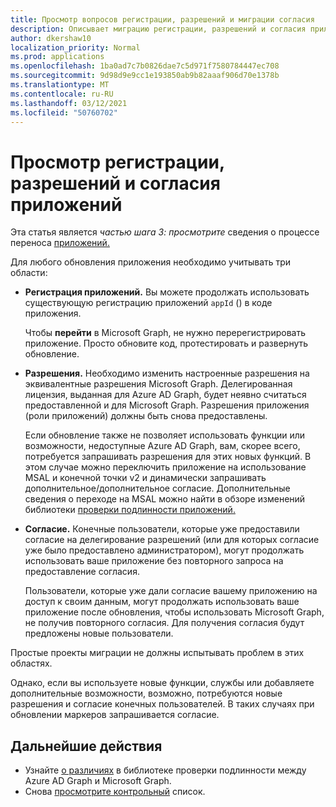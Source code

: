 ```yaml
---
title: Просмотр вопросов регистрации, разрешений и миграции согласия
description: Описывает миграцию регистрации, разрешений и согласия приложений из Azure Active Directory (Azure AD) в API Microsoft Graph.
author: dkershaw10
localization_priority: Normal
ms.prod: applications
ms.openlocfilehash: 1ba0ad7c7b0826dae7c5d971f7580784447ec708
ms.sourcegitcommit: 9d98d9e9cc1e193850ab9b82aaaf906d70e1378b
ms.translationtype: MT
ms.contentlocale: ru-RU
ms.lasthandoff: 03/12/2021
ms.locfileid: "50760702"
---
```

# <a name="review-app-registration-permissions-and-consent"></a>Просмотр регистрации, разрешений и согласия приложений

Эта статья является *частью шага 3: просмотрите* сведения о процессе переноса [приложений.](migrate-azure-ad-graph-planning-checklist.md)

Для любого обновления приложения необходимо учитывать три области:

- **Регистрация приложений.** Вы можете продолжать использовать существующую регистрацию приложений `appId` () в коде приложения.  

    Чтобы **перейти** в Microsoft Graph, не нужно перерегистрировать приложение. Просто обновите код, протестировать и развернуть обновление.  

- **Разрешения.** Необходимо изменить настроенные разрешения на эквивалентные разрешения Microsoft Graph. Делегированная лицензия, выданная для Azure AD Graph, будет неявно считаться предоставленной и для Microsoft Graph. Разрешения приложения (роли приложений) должны быть снова предоставлены.

    Если обновление также не позволяет использовать функции или возможности, недоступные Azure AD Graph, вам, скорее всего, потребуется запрашивать разрешения для этих новых функций. В этом случае можно переключить приложение на использование MSAL и конечной точки v2 и динамически запрашивать дополнительное/дополнительное согласие. Дополнительные сведения о переходе на MSAL можно найти в обзоре изменений библиотеки [проверки подлинности приложений.](./migrate-azure-ad-graph-authentication-library.md)

- **Согласие.** Конечные пользователи, которые уже предоставили согласие на делегирование разрешений (или для которых согласие уже было предоставлено администратором), могут продолжать использовать ваше приложение без повторного запроса на предоставление согласия.

    Пользователи, которые уже дали согласие вашему приложению на доступ к своим данным, могут продолжать использовать ваше приложение после обновления, чтобы использовать Microsoft Graph, не получив повторного согласия. Для получения согласия будут предложены новые пользователи.

Простые проекты миграции не должны испытывать проблем в этих областях.

Однако, если вы используете новые функции, службы или добавляете дополнительные возможности, возможно, потребуются новые разрешения и согласие конечных пользователей.  В таких случаях при обновлении маркеров запрашивается согласие.

## <a name="next-steps"></a>Дальнейшие действия

- Узнайте [о различиях](migrate-azure-ad-graph-authentication-library.md) в библиотеке проверки подлинности между Azure AD Graph и Microsoft Graph.
- Снова [просмотрите контрольный](migrate-azure-ad-graph-planning-checklist.md) список.
